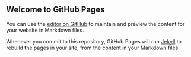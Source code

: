 ## Welcome to GitHub Pages

You can use the [editor on GitHub](https://github.com/ArtemDzhafarov/artemdzhafarov.github.io/edit/master/index.md) to maintain and preview the content for your website in Markdown files.

Whenever you commit to this repository, GitHub Pages will run [Jekyll](https://jekyllrb.com/) to rebuild the pages in your site, from the content in your Markdown files.


